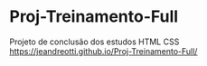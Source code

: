 # Proj-Treinamento-Full
 Projeto de conclusão dos estudos HTML CSS
https://jeandreotti.github.io/Proj-Treinamento-Full/
